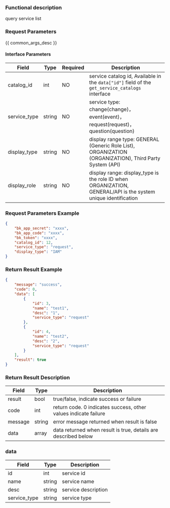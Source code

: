 ### Functional description

query service list

### Request Parameters

{{ common_args_desc }}

#### Interface Parameters

| Field           | Type     | Required  | Description     |
| ------------ | ------ | --- | ------ |
| catalog_id   | int    | NO   | service catalog id, Available in the `data["id"]` field of the `get_service_catalogs` interface |
| service_type | string | NO   | service type: change(change)，event(event)，request(request)，question(question)   |
| display_type | string | NO   | display range type: GENERAL (Generic Role List), ORGANIZATION (ORGANIZATION), Third Party System (API)  |
| display_role | string | NO   | display range: display_type is the role ID when ORGANIZATION, GENERAL/API is the system unique identification |

### Request Parameters Example

```json
{
    "bk_app_secret": "xxxx",
    "bk_app_code": "xxxx",
    "bk_token": "xxxx",
    "catalog_id": 12,
    "service_type": "request",
    "display_type": "IAM"
}
```

### Return Result Example

```json
{
    "message": "success",
    "code": 0,
    "data": [
        {
            "id": 3,
            "name": "test1",
            "desc": "1",
            "service_type": "request"
        },
        {
            "id": 4,
            "name": "test2",
            "desc": "2",
            "service_type": "request"
        }
    ],
    "result": true
}
```

### Return Result Description

| Field      | Type     | Description                    |
| ------- | ------ | --------------------- |
| result  | bool   | true/false, indicate success or failure |
| code    | int    | return code. 0 indicates success, other values indicate failure     |
| message | string | error message returned when result is false                  |
| data    | array  | data returned when result is true, details are described below                  |

### data

| Field         | Type     | Description    |
| ---------- | ------ | ----- |
| id           | int    | service id |
| name         | string | service name |
| desc         | string | service description |
| service_type | string | service type |
